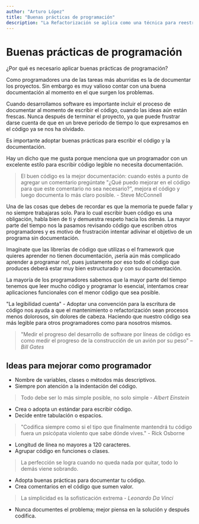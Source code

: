 ```yaml
---
author: "Arturo López"
title: "Buenas prácticas de programación"
description: "La Refactorización se aplica como una técnica para reestructurar la estructura interna del código fuente, sin cambiar su comportamiento o el resultado."
---
```


# Buenas prácticas de programación

¿Por qué es necesario aplicar buenas prácticas de programación?

Como programadores una de las tareas más aburridas es la de documentar los proyectos. Sin embargo es muy valioso contar con una buena documentación al momento en el que surgen los problemas.

Cuando desarrollamos software es importante incluir el proceso de documentar al momento de escribir el código, cuando las ideas aún están frescas. Nunca después de terminar el proyecto, ya que puede frustrar darse cuenta de que en un breve periodo de tiempo lo que expresamos en el código ya se nos ha olvidado.

Es importante adoptar buenas prácticas para escribir el código y la documentación.

Hay un dicho que me gusta porque menciona que un programador con un excelente estilo para escribir código legible no necesita documentación.

> El buen código es la mejor documentación: cuando estés a punto de agregar un comentario pregúntate "¿Qué puedo mejorar en el código para que este comentario no sea necesario?", mejora el código y luego documenta lo más claro posible. - Steve McConnell

Una de las cosas que debes de recordar es que la memoria te puede fallar y no siempre trabajaras solo. Para lo cual escribir buen código es una obligación, habla bien de ti y demuestra respeto hacia los demás. La mayor parte del tiempo nos la pasamos revisando código que escriben otros programadores y es motivo de frustración intentar adivinar el objetivo de un programa sin documentación.

Imagínate que las librerías de código que utilizas o el framework que quieres aprender no tienen documentación, ¡sería aún más complicado aprender a programar no!, pues justamente por eso todo el código que produces deberá estar muy bien estructurado y con su documentación.

La mayoría de los programadores sabemos que la mayor parte del tiempo tenemos que leer mucho código y programar lo esencial, intentamos crear aplicaciones funcionales con el menor código que sea posible.

"La legibilidad cuenta" - Adoptar una convención para la escritura de código nos ayuda a que el mantenimiento o refactorización sean procesos menos dolorosos, sin dolores de cabeza. Haciendo que nuestro código sea más legible para otros programadores como para nosotros mismos.

> "Medir el progreso del desarrollo de software por líneas de código es como medir el progreso de la construcción de un avión por su peso" – _Bill Gates_

## Ideas para mejorar como programador

- Nombre de variables, clases o métodos más descriptivos.
- Siempre pon atención a la indentación del código.

> Todo debe ser lo más simple posible, no solo simple - _Albert Einstein_

- Crea o adopta un estándar para escribir código.
- Decide entre tabulación o espacios.

> "Codifica siempre como si el tipo que finalmente mantendrá tu código fuera un psicópata violento que sabe dónde vives." - Rick Osborne

- Longitud de línea no mayores a 120 caracteres.
- Agrupar código en funciones o clases.

> La perfección se logra cuando no queda nada por quitar, todo lo demás viene sobrando.

- Adopta buenas prácticas para documentar tu código.
- Crea comentarios en el código que sumen valor.

> La simplicidad es la sofisticación extrema - _Leonardo Da Vinci_

- Nunca documentes el problema; mejor piensa en la solución y después codifica.

